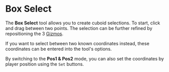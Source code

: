 # Box Select

The **Box Select** tool allows you to create cuboid selections. To start, click and drag between two points. The selection can be further refined by repositioning the 3 [Gizmos](/editor/gizmos.md).

If you want to select between two known coordinates instead, these coordinates can be entered into the tool's options.

By switching to the **Pos1 & Pos2** mode, you can also set the coordinates by player position using the `Set` buttons.